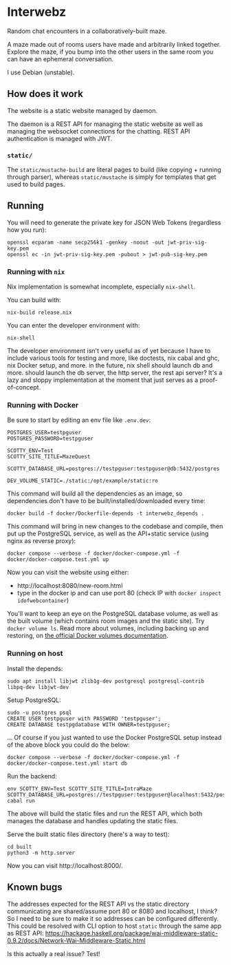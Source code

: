 # Interwebz

Random chat encounters in a collaboratively-built maze.

A maze made out of rooms users have made and arbitrarily linked together. Explore the maze, if you bump into the other users in the same room you can have an ephemeral conversation.

I use Debian (unstable).

## How does it work

The website is a static website managed by daemon.

The daemon is a REST API for managing the static website as well as managing the websocket connections for the chatting. REST API authentication is managed with JWT.

### `static/`

The `static/mustache-build` are literal pages to build (like copying + running through parser), whereas `static/mustache` is simply for templates that get used to build pages.

## Running

You will need to generate the private key for JSON Web Tokens (regardless how you run):

```
openssl ecparam -name secp256k1 -genkey -noout -out jwt-priv-sig-key.pem
openssl ec -in jwt-priv-sig-key.pem -pubout > jwt-pub-sig-key.pem
```

### Running with `nix`

Nix implementation is somewhat incomplete, especially `nix-shell`.

You can build with:

```
nix-build release.nix
```

You can enter the developer environment with:

```
nix-shell
```

The developer environment isn't very useful as of yet because I have to include
various tools for testing and more, like doctests, nix cabal and ghc, nix
Docker setup, and more. in the future, nix shell should launch db and more.
should launch the db server, the http server, the rest api server? It's a lazy
and sloppy implementation at the moment that just serves as a proof-of-concept.

### Running with Docker

Be sure to start by editing an env file like `.env.dev`:

```
POSTGRES_USER=testpguser
POSTGRES_PASSWORD=testpguser

SCOTTY_ENV=Test
SCOTTY_SITE_TITLE=MazeQuest

SCOTTY_DATABASE_URL=postgres://testpguser:testpguser@db:5432/postgres

DEV_VOLUME_STATIC=./static:/opt/example/static:ro
```

This command will build all the dependencies as an image, so dependencies don't have to be built/installed/downloaded every time:

```
docker build -f docker/Dockerfile-depends -t interwebz_depends .
```

This command will bring in new changes to the codebase and compile, then put up the PostgreSQL service, as well as the
API+static service (using nginx as reverse proxy):

```
docker compose --verbose -f docker/docker-compose.yml -f docker/docker-compose.test.yml up
```

Now you can visit the website using either:

  * http://localhost:8080/new-room.html
  * type in the docker ip and can use port 80 (check IP with `docker inspect idofwebcontainer`)

You'll want to keep an eye on the PostgreSQL database volume, as well as the built volume (which contains room images and the static site). Try `docker volume ls`. Read more about volumes, including backing up and restoring, on [the official Docker volumes documentation](https://docs.docker.com/storage/volumes/#back-up-a-volume).

### Running on host

Install the depends:

```
sudo apt install libjwt zlib1g-dev postgresql postgresql-contrib libpq-dev libjwt-dev
```

Setup PostgreSQL:

```
sudo -u postgres psql
CREATE USER testpguser with PASSWORD 'testpguser';
CREATE DATABASE testpgdatabase WITH OWNER=testpguser;
```

... Of course if you just wanted to use the Docker PostgreSQL setup instead of
the above block you could do the below:

```
docker compose --verbose -f docker/docker-compose.yml -f docker/docker-compose.test.yml start db
```

Run the backend:

```shell
env SCOTTY_ENV=Test SCOTTY_SITE_TITLE=IntraMaze SCOTTY_DATABASE_URL=postgres://testpguser:testpguser@localhost:5432/postgres cabal run
```

The above will build the static files and run the REST API, which both manages
the database and handles updating the static files.

Serve the built static files directory (here's a way to test):

```
cd built
python3 -m http.server
```

Now you can visit http://localhost:8000/.

## Known bugs

The addresses expected for the REST API vs the static directory communicating
are shared/assume port 80 or 8080 and localhost, I think? So I need to be sure
to make it so addresses can be configured differently. This could be resolved
with CLI option to host `static` through the same app as REST API: https://hackage.haskell.org/package/wai-middleware-static-0.9.2/docs/Network-Wai-Middleware-Static.html

Is this actually a real issue? Test!
